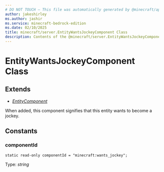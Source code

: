 ```yaml
---
# DO NOT TOUCH — This file was automatically generated by @minecraft/api-docs-generator, to report problems file an issue at https://github.com/Mojang/minecraft-scripting-libraries
author: jakeshirley
ms.author: jashir
ms.service: minecraft-bedrock-edition
ms.date: 02/10/2025
title: minecraft/server.EntityWantsJockeyComponent Class
description: Contents of the @minecraft/server.EntityWantsJockeyComponent class.
---
```

# EntityWantsJockeyComponent Class

## Extends
- [*EntityComponent*](EntityComponent.md)

When added, this component signifies that this entity wants to become a jockey.

## Constants

### **componentId**
`static read-only componentId = "minecraft:wants_jockey";`

Type: *string*
